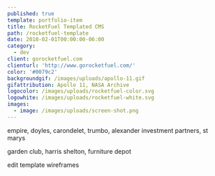 ```yaml
---
published: true
template: portfolio-item
title: RocketFuel Templated CMS
path: /rocketfuel-template
date: 2018-02-01T00:00:00-06:00
category:
  - dev
client: gorocketfuel.com
clienturl: 'http://www.gorocketfuel.com/'
color: '#0079c2'
backgroundgif: /images/uploads/apollo-11.gif
gifattribution: Apollo 11, NASA Archive
logocolor: /images/uploads/rocketfuel-color.svg
logowhite: /images/uploads/rocketfuel-white.svg
images:
  - image: /images/uploads/screen-shot.png
---
```


empire, doyles, carondelet, trumbo, alexander investment partners, st marys

garden club, harris shelton, furniture depot

edit template wireframes
